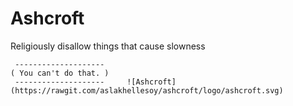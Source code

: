 # Ashcroft

Religiously disallow things that cause slowness

```
 --------------------
( You can't do that. )
 --------------------     ![Ashcroft](https://rawgit.com/aslakhellesoy/ashcroft/logo/ashcroft.svg)
```
